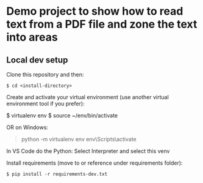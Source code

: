 # Demo project to show how to read text from a PDF file and zone the text into areas

## Local dev setup

Clone this repository and then:
```
$ cd <install-directory>
```

Create and activate your virtual environment (use another virtual environment tool if you prefer):

$ virtualenv env
$ source ~/env/bin/activate

OR on Windows:
> python -m virtualenv env
> env\Scripts\activate

In VS Code do the Python: Select Interpreter and select this venv

Install requirements (move to or reference under requirements folder):

```
$ pip install -r requirements-dev.txt
```